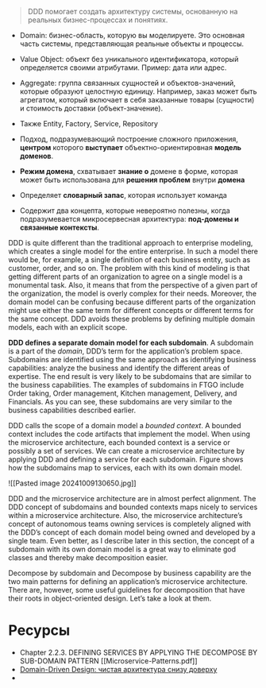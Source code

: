 >DDD помогает создать архитектуру системы, основанную на реальных бизнес-процессах и понятиях. 

- Domain: бизнес-область, которую вы моделируете. Это основная часть системы, представляющая реальные объекты и процессы.
- Value Object: объект без уникального идентификатора, который определяется своими атрибутами. Пример: дата или адрес.
- Aggregate: группа связанных сущностей и объектов-значений, которые образуют целостную единицу. Например, заказ может быть агрегатом, который включает в себя заказанные товары (сущности) и стоимость доставки (объект-значение).
- Также Entity, Factory, Service, Repository


- Подход, подразумевающий построение сложного приложения, **центром** которого **выступает** объектно-ориентировная **модель доменов**.
- **Режим домена**, схватывает **знание о** домене в форме, которая может быть использована для **решения проблем** внутри **домена**
- Определяет **словарный запас**, которая использует команда
- Содержит два концепта, которые невероятно полезны, когда подразумевается микросервесная архитектура: **под-домены и связанные контексты**.

DDD is quite different than the traditional approach to enterprise modeling, which creates a single model for the entire enterprise. In such a model there would be, for example, a single definition of each business entity, such as customer, order, and so on. The problem with this kind of modeling is that getting different parts of an organization to agree on a single model is a monumental task. Also, it means that from the perspective of a given part of the organization, the model is overly complex for their needs. Moreover, the domain model can be confusing because different parts of the organization might use either the same term for different concepts or different terms for the same concept. DDD avoids these problems by defining multiple domain models, each with an explicit scope.

**DDD defines a separate domain model for each subdomain**. A subdomain is a part of the _domain_, DDD’s term for the application’s problem space. Subdomains are identified using the same approach as identifying business capabilities: analyze the business and identify the different areas of expertise. The end result is very likely to be subdomains that are similar to the business capabilities. The examples of subdomains in FTGO include Order taking, Order management, Kitchen management, Delivery, and Financials. As you can see, these subdomains are very similar to the business capabilities described earlier.

DDD calls the scope of a domain model a _bounded context_. A bounded context includes the code artifacts that implement the model. When using the microservice architecture, each bounded context is a service or possibly a set of services. We can create a microservice architecture by applying DDD and defining a service for each subdomain. Figure shows how the subdomains map to services, each with its own domain model.

![[Pasted image 20241009130650.jpg]]

DDD and the microservice architecture are in almost perfect alignment. The DDD concept of subdomains and bounded contexts maps nicely to services within a microservice architecture. Also, the microservice architecture’s concept of autonomous teams owning services is completely aligned with the DDD’s concept of each domain model being owned and developed by a single team. Even better, as I describe later in this section, the concept of a subdomain with its own domain model is a great way to eliminate god classes and thereby make decomposition easier.

Decompose by subdomain and Decompose by business capability are the two main patterns for defining an application’s microservice architecture. There are, however, some useful guidelines for decomposition that have their roots in object-oriented design. Let’s take a look at them.

# Ресурсы

- Chapter 2.2.3. DEFINING SERVICES BY APPLYING THE DECOMPOSE BY SUB-DOMAIN PATTERN [[Microservice-Patterns.pdf]] 
- [Domain-Driven Design: чистая архитектура снизу доверху](https://habr.com/ru/companies/sberbank/articles/781612/)
- 


